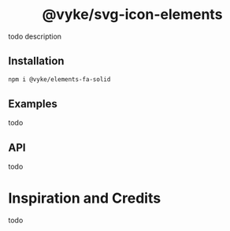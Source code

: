 <div align="center">
	<h1>
		@vyke/svg-icon-elements
	</h1>
</div>

todo description 

## Installation
```sh
npm i @vyke/elements-fa-solid
```

## Examples
todo

## API
todo

# Inspiration and Credits
todo
